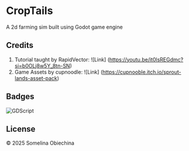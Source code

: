 # CropTails

 A 2d farming sim built using Godot game engine


## Credits

1. Tutorial taught by RapidVector: ![Link] (https://youtu.be/it0lsREGdmc?si=b0OLj8w5Y_8tn-SN)
2. Game Assets by cupnoodle: ![Link] (https://cupnooble.itch.io/sprout-lands-asset-pack)


## Badges

![GDScript](https://img.shields.io/badge/GDScript-2579a0)


## License

© 2025 Somelina Obiechina

